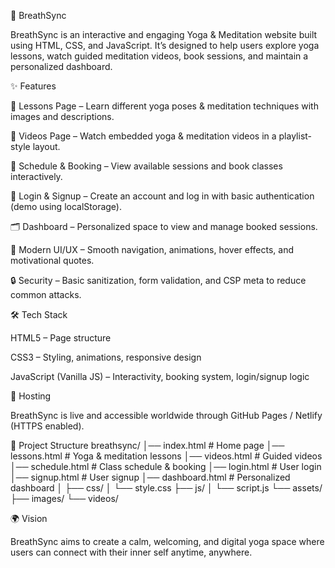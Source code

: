 🌿 BreathSync

BreathSync is an interactive and engaging Yoga & Meditation website built using HTML, CSS, and JavaScript. It’s designed to help users explore yoga lessons, watch guided meditation videos, book sessions, and maintain a personalized dashboard.

✨ Features

🧘 Lessons Page – Learn different yoga poses & meditation techniques with images and descriptions.

🎥 Videos Page – Watch embedded yoga & meditation videos in a playlist-style layout.

📅 Schedule & Booking – View available sessions and book classes interactively.

🔑 Login & Signup – Create an account and log in with basic authentication (demo using localStorage).

🗂 Dashboard – Personalized space to view and manage booked sessions.

🎨 Modern UI/UX – Smooth navigation, animations, hover effects, and motivational quotes.

🔒 Security – Basic sanitization, form validation, and CSP meta to reduce common attacks.

🛠 Tech Stack

HTML5 – Page structure

CSS3 – Styling, animations, responsive design

JavaScript (Vanilla JS) – Interactivity, booking system, login/signup logic

🚀 Hosting

BreathSync is live and accessible worldwide through GitHub Pages / Netlify (HTTPS enabled).

📌 Project Structure
breathsync/
│── index.html       # Home page
│── lessons.html     # Yoga & meditation lessons
│── videos.html      # Guided videos
│── schedule.html    # Class schedule & booking
│── login.html       # User login
│── signup.html      # User signup
│── dashboard.html   # Personalized dashboard
│
├── css/
│   └── style.css
├── js/
│   └── script.js
└── assets/
    ├── images/
    └── videos/

🌍 Vision

BreathSync aims to create a calm, welcoming, and digital yoga space where users can connect with their inner self anytime, anywhere.

